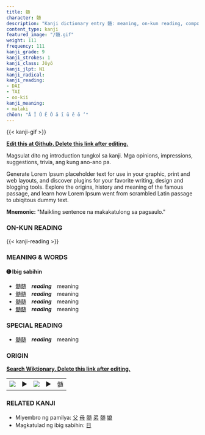 ```yaml
---
title: 髄
character: 髄
description: "Kanji dictionary entry 髄: meaning, on-kun reading, compounds, origin, related kanji"
content_type: kanji
featured_image: "/髄.gif"
weight: 111
frequency: 111
kanji_grade: 9
kanji_strokes: 1
kanji_class: Jōyō
kanji_jlpt: N1
kanji_radical: 
kanji_reading: 
- DAI
- TAI
- oo-kii
kanji_meaning:
- malaki
chōon: "Ā Ī Ū Ē Ō ā ī ū ē ō ’"
---
```

[//]: # (Don't edit the line below. Kanji animated GIF code is automatically generated.)
{{< kanji-gif >}}

[//]: # (Edit below this line.)

**[Edit this at Github. Delete this link after editing.](https://github.com/tim0g/tim/tree/main/content/kanji/髄/index.md)**

Magsulat dito ng introduction tungkol sa kanji. Mga opinions, impressions, suggestions, trivia, ang kung ano-ano pa.

Generate Lorem Ipsum placeholder text for use in your graphic, print and web layouts, and discover plugins for your favorite writing, design and blogging tools. Explore the origins, history and meaning of the famous passage, and learn how Lorem Ipsum went from scrambled Latin passage to ubiqitous dummy text.
 
**Mnemonic:** "Maikling sentence na makakatulong sa pagsaulo."

### ON-KUN READING

[//]: # (Don't edit the line below. ON-KUN READING code is automatically generated.)
{{< kanji-reading >}}

### MEANING & WORDS

#### ➊ **Ibig sabihin**
  - [髄](../髄)[髄](../髄)　***reading***　meaning
  - [髄](../髄)[髄](../髄)　***reading***　meaning
  - [髄](../髄)[髄](../髄)　***reading***　meaning
  - [髄](../髄)[髄](../髄)　***reading***　meaning

### SPECIAL READING
  - [髄](../髄)[髄](../髄)　***reading***　meaning

### ORIGIN

**[Search Wiktionary. Delete this link after editing.](https://wiktionary.org/wiki/髄)**
<table class="kanji-table"><tr><td>
<img src="60px-髄-bronze.svg.png">
</td><td>▶</td><td>
<img src="60px-髄-oracle.svg.png">
</td><td>▶</td>
<td class="kanji-origin">髄</td>
</tr></table>

### RELATED KANJI
- Miyembro ng pamilya: [父](../父) [母](../母) [髄](../髄) [弟](../弟) [髄](../髄) [娘](../娘)
- Magkatulad ng ibig sabihin: [日](../日)
